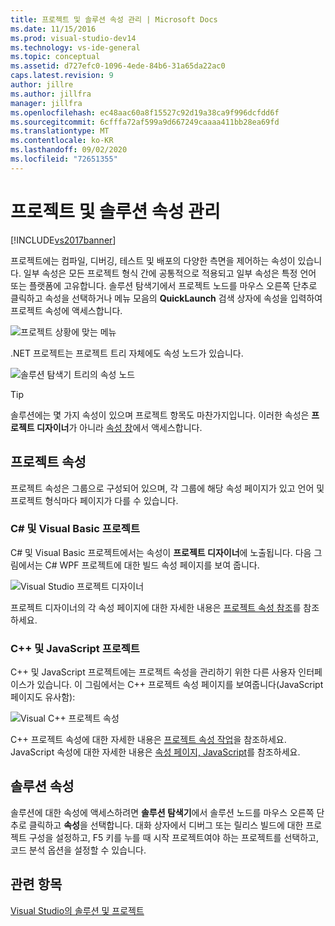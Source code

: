 ```yaml
---
title: 프로젝트 및 솔루션 속성 관리 | Microsoft Docs
ms.date: 11/15/2016
ms.prod: visual-studio-dev14
ms.technology: vs-ide-general
ms.topic: conceptual
ms.assetid: d727efc0-1096-4ede-84b6-31a65da22ac0
caps.latest.revision: 9
author: jillre
ms.author: jillfra
manager: jillfra
ms.openlocfilehash: ec48aac60a8f15527c92d19a38ca9f996dcfdd6f
ms.sourcegitcommit: 6cfffa72af599a9d667249caaaa411bb28ea69fd
ms.translationtype: MT
ms.contentlocale: ko-KR
ms.lasthandoff: 09/02/2020
ms.locfileid: "72651355"
---
```

# <a name="managing-project-and-solution-properties"></a>프로젝트 및 솔루션 속성 관리
[!INCLUDE[vs2017banner](../includes/vs2017banner.md)]

프로젝트에는 컴파일, 디버깅, 테스트 및 배포의 다양한 측면을 제어하는 속성이 있습니다. 일부 속성은 모든 프로젝트 형식 간에 공통적으로 적용되고 일부 속성은 특정 언어 또는 플랫폼에 고유합니다. 솔루션 탐색기에서 프로젝트 노드를 마우스 오른쪽 단추로 클릭하고 속성을 선택하거나 메뉴 모음의 **QuickLaunch** 검색 상자에 속성을 입력하여 프로젝트 속성에 액세스합니다.

 ![프로젝트 상황에 맞는 메뉴](../ide/media/vs2015-proj-prop-menu.gif "vs2015_proj_prop_menu")

 .NET 프로젝트는 프로젝트 트리 자체에도 속성 노드가 있습니다.

 ![솔루션 탐색기 트리의 속성 노드](../ide/media/vs2015-props-se.png "VS2015_Props_SE")

> [!TIP]
> 솔루션에는 몇 가지 속성이 있으며 프로젝트 항목도 마찬가지입니다. 이러한 속성은 **프로젝트 디자이너**가 아니라 [속성 창](../ide/reference/properties-window.md)에서 액세스합니다.

## <a name="project-properties"></a>프로젝트 속성
 프로젝트 속성은 그룹으로 구성되어 있으며, 각 그룹에 해당 속성 페이지가 있고 언어 및 프로젝트 형식마다 페이지가 다를 수 있습니다.

### <a name="c-and-visual-basic-projects"></a>C# 및 Visual Basic 프로젝트
 C# 및 Visual Basic 프로젝트에서는 속성이 **프로젝트 디자이너**에 노출됩니다. 다음 그림에서는 C# WPF 프로젝트에 대한 빌드 속성 페이지를 보여 줍니다.

 ![Visual Studio 프로젝트 디자이너](../ide/media/vs2015-proppage-build.png "VS2015_PropPage_Build")

 프로젝트 디자이너의 각 속성 페이지에 대한 자세한 내용은 [프로젝트 속성 참조](../ide/reference/project-properties-reference.md)를 참조하세요.

### <a name="c-and-javascript-projects"></a>C++ 및 JavaScript 프로젝트
 C++ 및 JavaScript 프로젝트에는 프로젝트 속성을 관리하기 위한 다른 사용자 인터페이스가 있습니다. 이 그림에서는 C++ 프로젝트 속성 페이지를 보여줍니다(JavaScript 페이지도 유사함):

 ![Visual C&#43;&#43; 프로젝트 속성](../ide/media/vs2015-projprops-cpp.png "VS2015_ProjProps_cpp")

 C++ 프로젝트 속성에 대한 자세한 내용은 [프로젝트 속성 작업](https://msdn.microsoft.com/library/9b0d6f8b-7d4e-4e61-aa75-7d14944816cd)을 참조하세요. JavaScript 속성에 대한 자세한 내용은 [속성 페이지, JavaScript](../ide/reference/property-pages-javascript.md)를 참조하세요.

## <a name="solution-properties"></a>솔루션 속성
 솔루션에 대한 속성에 액세스하려면 **솔루션 탐색기**에서 솔루션 노드를 마우스 오른쪽 단추로 클릭하고 **속성**을 선택합니다. 대화 상자에서 디버그 또는 릴리스 빌드에 대한 프로젝트 구성을 설정하고, F5 키를 누를 때 시작 프로젝트여야 하는 프로젝트를 선택하고, 코드 분석 옵션을 설정할 수 있습니다.

## <a name="see-also"></a>관련 항목
 [Visual Studio의 솔루션 및 프로젝트](../ide/solutions-and-projects-in-visual-studio.md)
